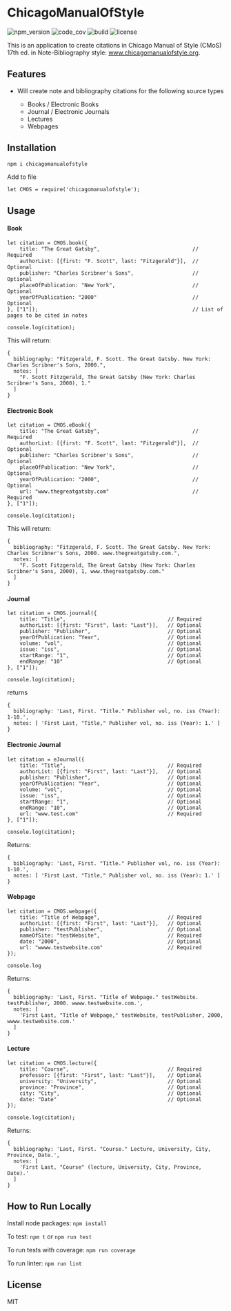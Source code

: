 # ChicagoManualOfStyle

![npm_version](https://img.shields.io/npm/v/chicagomanualofstyle)
![code_cov](https://img.shields.io/codecov/c/github/SoorajModi/ChicagoManualOfStyle)
![build](https://img.shields.io/github/workflow/status/SoorajModi/ChicagoManualOfStyle/Main)
![license](https://img.shields.io/badge/license-MIT-brightgreen)

This is an application to create citations in Chicago Manual of Style (CMoS) 17th ed. in Note-Bibliography style: www.chicagomanualofstyle.org.

## Features

- Will create note and bibliography citations for the following source types

    - Books / Electronic Books
    - Journal / Electronic Journals
    - Lectures
    - Webpages
    
## Installation

```bash
npm i chicagomanualofstyle
```

Add to file

```
let CMOS = require('chicagomanualofstyle');
```

## Usage

#### Book

```
let citation = CMOS.book({
    title: "The Great Gatsby",                              // Required
    authorList: [{first: "F. Scott", last: "Fitzgerald"}],  // Optional
    publisher: "Charles Scribner's Sons",                   // Optional
    placeOfPublication: "New York",                         // Optional
    yearOfPublication: "2000"                               // Optional
}, ["1"]);                                                  // List of pages to be cited in notes

console.log(citation);
```

This will return:

```
{
  bibliography: "Fitzgerald, F. Scott. The Great Gatsby. New York: Charles Scribner's Sons, 2000.",
  notes: [
    "F. Scott Fitzgerald, The Great Gatsby (New York: Charles Scribner's Sons, 2000), 1."
  ]
}
```

#### Electronic Book

```
let citation = CMOS.eBook({
    title: "The Great Gatsby",                              // Required
    authorList: [{first: "F. Scott", last: "Fitzgerald"}],  // Optional
    publisher: "Charles Scribner's Sons",                   // Optional
    placeOfPublication: "New York",                         // Optional
    yearOfPublication: "2000",                              // Optional
    url: "www.thegreatgatsby.com"                           // Required
}, ["1"]);

console.log(citation);
```

This will return:

```
{
  bibliography: "Fitzgerald, F. Scott. The Great Gatsby. New York: Charles Scribner's Sons, 2000. www.thegreatgatsby.com.",
  notes: [
    "F. Scott Fitzgerald, The Great Gatsby (New York: Charles Scribner's Sons, 2000), 1, www.thegreatgatsby.com."
  ]
}
```

#### Journal

```
let citation = CMOS.journal({
    title: "Title",                                 // Required
    authorList: [{first: "First", last: "Last"}],   // Optional
    publisher: "Publisher",                         // Optional
    yearOfPublication: "Year",                      // Optional             
    volume: "vol",                                  // Optional
    issue: "iss",                                   // Optional
    startRange: "1",                                // Optional
    endRange: "10"                                  // Optional
}, ["1"]);

console.log(citation);
```

returns

```
{
  bibliography: 'Last, First. "Title." Publisher vol, no. iss (Year): 1-10.',
  notes: [ 'First Last, "Title," Publisher vol, no. iss (Year): 1.' ]
}
```

#### Electronic Journal

```
let citation = eJournal({
    title: "Title",                                 // Required
    authorList: [{first: "First", last: "Last"}],   // Optional
    publisher: "Publisher",                         // Optional
    yearOfPublication: "Year",                      // Optional
    volume: "vol",                                  // Optional
    issue: "iss",                                   // Optional
    startRange: "1",                                // Optional
    endRange: "10",                                 // Optional
    url: "www.test.com"                             // Required
}, ["1"]);

console.log(citation);
```

Returns:

```
{
  bibliography: 'Last, First. "Title." Publisher vol, no. iss (Year): 1-10.',
  notes: [ 'First Last, "Title," Publisher vol, no. iss (Year): 1.' ]
}
```

#### Webpage

```
let citation = CMOS.webpage({
    title: "Title of Webpage",                      // Required
    authorList: [{first: "First", last: "Last"}],   // Optional
    publisher: "testPublisher",                     // Optional
    nameOfSite: "testWebsite",                      // Required
    date: "2000",                                   // Optional
    url: "wwww.testwebsite.com"                     // Required
});

console.log
```

Returns:

```
{
  bibliography: 'Last, First. "Title of Webpage." testWebsite. testPublisher, 2000. wwww.testwebsite.com.',
  notes: [
    'First Last, "Title of Webpage," testWebsite, testPublisher, 2000, wwww.testwebsite.com.'
  ]
}
```

#### Lecture

```
let citation = CMOS.lecture({
    title: "Course",                                // Required
    professor: [{first: "First", last: "Last"}],    // Optional
    university: "University",                       // Optional
    province: "Province",                           // Optional
    city: "City",                                   // Optional
    date: "Date"                                    // Optional
}); 

console.log(citation);
```

Returns:

```
{
  bibliography: 'Last, First. "Course." Lecture, University, City, Province, Date.',
  notes: [
    'First Last, "Course" (lecture, University, City, Province, Date).'
  ]
}
```

## How to Run Locally

Install node packages: `npm install`

To test: `npm t` or `npm run test`

To run tests with coverage: `npm run coverage`

To run linter: `npm run lint`

## License

MIT
